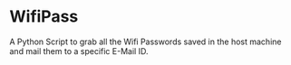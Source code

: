 # WifiPass
A Python Script to grab all the Wifi Passwords saved in the host machine and mail them to a specific E-Mail ID.
